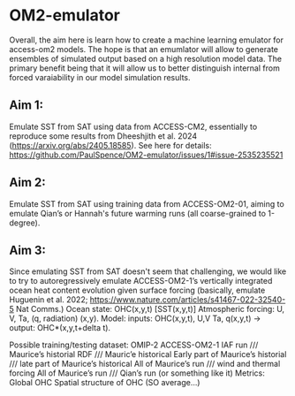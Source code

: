 # OM2-emulator
Overall, the aim here is learn how to create a machine learning emulator for access-om2 models. The hope is that an emumlator will allow to generate ensembles of simulated output based on a high resolution model data. The primary benefit being that it will allow us to better distinguish internal from forced varaiability in our model simulation results. 

## Aim 1: 
Emulate SST from SAT using data from ACCESS-CM2, essentially to reproduce some results from Dheeshjith et al. 2024 (https://arxiv.org/abs/2405.18585). See here for details: https://github.com/PaulSpence/OM2-emulator/issues/1#issue-2535235521

## Aim 2: 
Emulate SST from SAT using training data from ACCESS-OM2-01, aiming to emulate Qian’s or Hannah's future warming runs (all coarse-grained to 1-degree).

## Aim 3: 
Since emulating SST from SAT doesn't seem that challenging, we would like to try to autoregressively emulate ACCESS-OM2-1’s vertically integrated ocean heat content evolution given surface forcing (basically, emulate Huguenin et al. 2022; https://www.nature.com/articles/s41467-022-32540-5 Nat Comms.)
Ocean state: OHC(x,y,t) [SST(x,y,t)]
Atmospheric forcing: U, V, Ta, (q, radiation) (x,y).
Model: inputs: OHC(x,y,t), U,V Ta, q(x,y,t) -> output: OHC*(x,y,t+delta t).

Possible training/testing dataset:
OMIP-2 ACCESS-OM2-1 IAF run /// Maurice’s historial
RDF /// Mauric’e historical
Early part of Maurice’s historial /// late part of Maurice’s historical 
All of Maurice’s run /// wind and thermal forcing
All of Maurice’s run /// Qian’s run (or something like it)
Metrics:
Global OHC
Spatial structure of OHC (SO average…)

